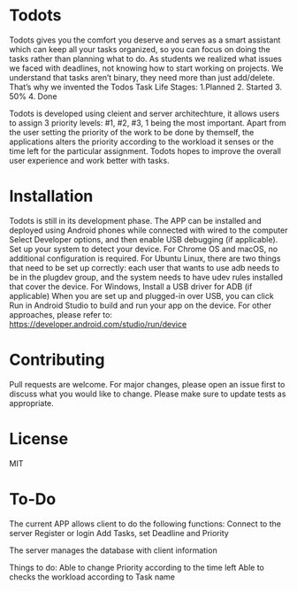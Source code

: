 # Todots
Todots gives you the comfort you deserve and serves as a smart assistant which can keep all your tasks organized, so you can focus on doing the tasks rather than planning what to do. As students we realized what issues we faced with deadlines, not knowing how to start working on projects. We understand that tasks aren’t binary, they need more than just add/delete. That’s why we invented the Todos Task Life Stages: 
1.Planned 2. Started 3. 50% 4. Done 

Todots is developed using cleient and server architechture, it allows users to assign 3 priority levels: #1, #2, #3, 1 being the most important. Apart from the user setting the priority of the work to be done by themself, the applications alters the priority according to the workload it senses or the time left for the particular assignment. Todots hopes to improve the overall user experience and work better with tasks.

# Installation
Todots is still in its development phase. The APP can be installed and deployed using Android phones while connected with wired to the computer
Select Developer options, and then enable USB debugging (if applicable).
Set up your system to detect your device.
    For Chrome OS and macOS, no additional configuration is required.
    For Ubuntu Linux, there are two things that need to be set up correctly: each user that wants to use adb needs to be in the plugdev group, and the system needs to have udev rules installed that cover the device.
    For Windows, Install a USB driver for ADB (if applicable)
When you are set up and plugged-in over USB, you can click Run in Android Studio to build and run your app on the device.
For other approaches, please refer to: https://developer.android.com/studio/run/device

# Contributing
Pull requests are welcome. For major changes, please open an issue first to discuss what you would like to change.
Please make sure to update tests as appropriate.

# License
MIT

# To-Do
The current APP allows client to do the following functions:
          Connect to the server
          Register or login
          Add Tasks, set Deadline and Priority

The server manages the database with client information

Things to do:
    Able to change Priority according to the time left
    Able to checks the workload according to Task name
